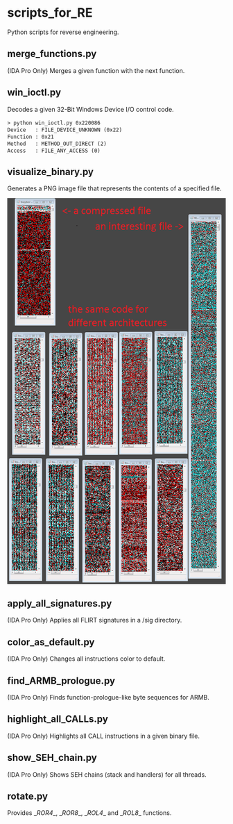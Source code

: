 scripts_for_RE
==============

Python scripts for reverse engineering.

merge_functions.py
----------------------------
(IDA Pro Only) Merges a given function with the next function.

win_ioctl.py
----------------------------
Decodes a given 32-Bit Windows Device I/O control code.

    > python win_ioctl.py 0x220086
    Device   : FILE_DEVICE_UNKNOWN (0x22)
    Function : 0x21
    Method   : METHOD_OUT_DIRECT (2)
    Access   : FILE_ANY_ACCESS (0)

visualize_binary.py
----------------------------
Generates a PNG image file that represents the contents of a specified file.

![example](/img/visualized_files.png)

apply_all_signatures.py
----------------------------
(IDA Pro Only) Applies all FLIRT signatures in a <IDA DIR>/sig directory.

color_as_default.py
----------------------------
(IDA Pro Only) Changes all instructions color to default.

find_ARMB_prologue.py
----------------------------
(IDA Pro Only) Finds function-prologue-like byte sequences for ARMB.

highlight_all_CALLs.py
----------------------------
(IDA Pro Only) Highlights all CALL instructions in a given binary file.

show_SEH_chain.py
----------------------------
(IDA Pro Only) Shows SEH chains (stack and handlers) for all threads.

rotate.py
----------------------------
Provides \__ROR4__, \__ROR8__, \__ROL4__ and \__ROL8__ functions.

